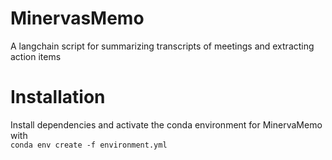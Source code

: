 # MinervasMemo
A langchain script for summarizing transcripts of meetings and extracting action items

# Installation
Install dependencies and activate the conda environment for MinervaMemo with  
`conda env create -f environment.yml`